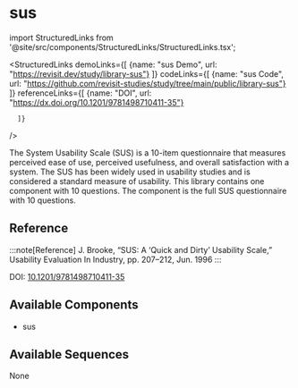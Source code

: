 
# sus

import StructuredLinks from '@site/src/components/StructuredLinks/StructuredLinks.tsx';
  
  <StructuredLinks
      demoLinks={[
        {name: "sus Demo", url: "https://revisit.dev/study/library-sus"}
      ]}
      codeLinks={[
        {name: "sus Code", url: "https://github.com/revisit-studies/study/tree/main/public/library-sus"}
      ]}
      referenceLinks={[
        {name: "DOI", url: "https://dx.doi.org/10.1201/9781498710411-35"}
        
      ]}
  />



The System Usability Scale (SUS) is a 10-item questionnaire that measures perceived ease of use, perceived usefulness, and overall satisfaction with a system. The SUS has been widely used in usability studies and is considered a standard measure of usability. This library contains one component with 10 questions. The component is the full SUS questionnaire with 10 questions.

## Reference

:::note[Reference]
J. Brooke, “SUS: A ‘Quick and Dirty’ Usability Scale,” Usability Evaluation In Industry, pp. 207–212, Jun. 1996
:::

DOI: [10.1201/9781498710411-35](https://dx.doi.org/10.1201/9781498710411-35)



## Available Components

- sus

## Available Sequences

None


